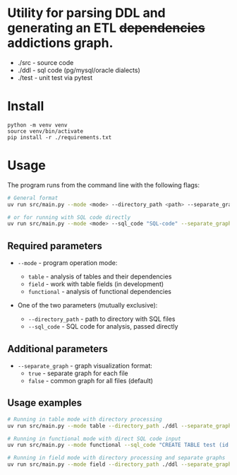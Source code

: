 # Utility for parsing DDL and generating an ETL ~~dependencies~~ addictions graph.

* ./src - source code
* ./ddl - sql code (pg/mysql/oracle dialects)
* ./test - unit test via pytest


# Install
```python4
python -m venv venv
source venv/bin/activate
pip install -r ./requirements.txt
```

# Usage
The program runs from the command line with the following flags:

```bash
# General format
uv run src/main.py --mode <mode> --directory_path <path> --separate_graph <true|false>

# or for running with SQL code directly
uv run src/main.py --mode <mode> --sql_code "SQL-code" --separate_graph <true|false>
```

## Required parameters

- `--mode` - program operation mode:
  - `table` - analysis of tables and their dependencies
  - `field` - work with table fields (in development)
  - `functional` - analysis of functional dependencies

- One of the two parameters (mutually exclusive):
  - `--directory_path` - path to directory with SQL files
  - `--sql_code` - SQL code for analysis, passed directly

## Additional parameters

- `--separate_graph` - graph visualization format:
  - `true` - separate graph for each file
  - `false` - common graph for all files (default)

## Usage examples

```bash
# Running in table mode with directory processing
uv run src/main.py --mode table --directory_path ./ddl --separate_graph false

# Running in functional mode with direct SQL code input
uv run src/main.py --mode functional --sql_code "CREATE TABLE test (id int);" --separate_graph false

# Running in field mode with directory processing and separate graphs
uv run src/main.py --mode field --directory_path ./ddl --separate_graph true
```

